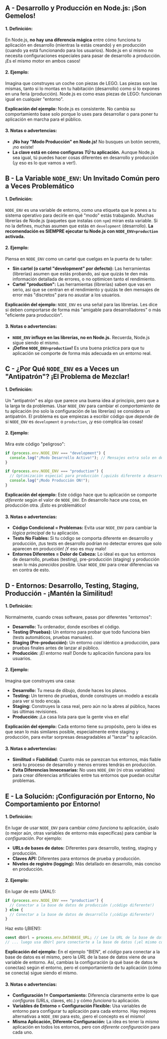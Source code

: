 ## A - Desarrollo y Producción en Node.js: ¡Son Gemelos!

#### 1. **Definición:**

En Node.js, **no hay una diferencia mágica** entre cómo funciona tu aplicación en desarrollo (mientras la estás creando) y en producción (cuando ya está funcionando para los usuarios). Node.js en sí mismo no necesita configuraciones especiales para pasar de desarrollo a producción. ¡Es el mismo motor en ambos casos!

#### 2. **Ejemplo:**

Imagina que construyes un coche con piezas de LEGO. Las piezas son las mismas, tanto si lo montas en tu habitación (desarrollo) como si lo expones en una feria (producción). Node.js es como esas piezas de LEGO: funcionan igual en cualquier "entorno".

**Explicación del ejemplo:**
Node.js es consistente. No cambia su comportamiento base solo porque lo uses para desarrollar o para poner tu aplicación en marcha para el público.

#### 3. **Notas o advertencias:**

- **¡No hay "Modo Producción" en Node.js!** No busques un botón secreto, ¡no existe!
- **La clave está en cómo configuras _TÚ_ tu aplicación.** Aunque Node.js sea igual, tú puedes hacer cosas diferentes en desarrollo y producción (¡y eso es lo que vamos a ver!).

## B - La Variable `NODE_ENV`: Un Invitado Común pero a Veces Problemático

#### 1. **Definición:**

`NODE_ENV` es una variable de entorno, como una etiqueta que le pones a tu sistema operativo para decirle en qué "modo" estás trabajando. Muchas librerías de Node.js (paquetes que instalas con `npm`) miran esta variable. Si no la defines, muchas asumen que estás en `development` (desarrollo). **La recomendación es SIEMPRE ejecutar tu Node.js con `NODE_ENV=production` activada.**

#### 2. **Ejemplo:**

Piensa en `NODE_ENV` como un cartel que cuelgas en la puerta de tu taller:

- **Sin cartel (o cartel "development" por defecto):** Las herramientas (librerías) asumen que estás probando, así que quizás te den más información detallada de errores, o no optimicen tanto el rendimiento.
- **Cartel "production":** Las herramientas (librerías) saben que vas en serio, así que se centran en el rendimiento y quizás te den mensajes de error más "discretos" para no asustar a los usuarios.

**Explicación del ejemplo:**
`NODE_ENV` es una señal para las librerías. Les dice si deben comportarse de forma más "amigable para desarrolladores" o más "eficiente para producción".

#### 3. **Notas o advertencias:**

- **`NODE_ENV` influye en las librerías, no en Node.js.** Recuerda, Node.js sigue siendo el mismo.
- **¡Define `NODE_ENV=production`!** Es una buena práctica para que tu aplicación se comporte de forma más adecuada en un entorno real.

## C - ¿Por Qué `NODE_ENV` es a Veces un "Antipatrón"? ¡El Problema de Mezclar!

#### 1. **Definición:**

Un "antipatrón" es algo que parece una buena idea al principio, pero que a la larga te da problemas. Usar `NODE_ENV` para cambiar el _comportamiento_ de tu aplicación (no solo la configuración de las librerías) se considera un antipatrón. El problema es que empiezas a escribir código que _depende_ de si `NODE_ENV` es `development` o `production`, ¡y eso complica las cosas!

#### 2. **Ejemplo:**

Mira este código "peligroso":

```javascript
if (process.env.NODE_ENV === "development") {
  console.log("¡Modo Desarrollo Activo!"); // Mensajes extra solo en desarrollo
}

if (process.env.NODE_ENV === "production") {
  // Optimización especial para producción (¡quizás diferente a desarrollo!)
  console.log("¡Modo Producción ON!");
}
```

**Explicación del ejemplo:**
Este código hace que tu aplicación se comporte _diferente_ según el valor de `NODE_ENV`. En desarrollo hace una cosa, en producción otra. ¡Esto es problemático!

#### 3. **Notas o advertencias:**

- **Código Condicional = Problemas:** Evita usar `NODE_ENV` para cambiar la _lógica principal_ de tu aplicación.
- **Tests No Fiables:** Si tu código se comporta diferente en desarrollo y producción, ¡tus tests en desarrollo podrían no detectar errores que solo aparecen en producción! ¡Y eso es muy malo!
- **Entornos Diferentes = Dolor de Cabeza:** Lo ideal es que tus entornos de desarrollo, pruebas (testing), pre-producción (staging) y producción sean lo más _parecidos_ posible. Usar `NODE_ENV` para crear diferencias va en contra de esto.

## D - Entornos: Desarrollo, Testing, Staging, Producción - ¡Mantén la Similitud!

#### 1. **Definición:**

Normalmente, cuando creas software, pasas por diferentes "entornos":

- **Desarrollo:** Tu ordenador, donde escribes el código.
- **Testing (Pruebas):** Un entorno para probar que todo funciona bien (tests automáticos, pruebas manuales).
- **Staging (Pre-producción):** Un entorno _casi_ idéntico a producción, para pruebas finales antes de lanzar al público.
- **Producción:** ¡El entorno real! Donde tu aplicación funciona para los usuarios.

#### 2. **Ejemplo:**

Imagina que construyes una casa:

- **Desarrollo:** Tu mesa de dibujo, donde haces los planos.
- **Testing:** Un terreno de pruebas, donde construyes un modelo a escala para ver si todo encaja.
- **Staging:** Construyes la casa real, pero aún no la abres al público, haces las últimas revisiones.
- **Producción:** ¡La casa lista para que la gente viva en ella!

**Explicación del ejemplo:**
Cada entorno tiene su propósito, pero la idea es que sean lo más similares posible, especialmente entre staging y producción, para evitar sorpresas desagradables al "lanzar" tu aplicación.

#### 3. **Notas o advertencias:**

- **Similitud = Fiabilidad:** Cuanto más se parezcan tus entornos, más fiable será tu proceso de desarrollo y menos errores tendrás en producción.
- **Evita Diferencias Innecesarias:** No uses `NODE_ENV` (ni otras variables) para crear diferencias artificiales entre tus entornos que puedan ocultar problemas.

## E - La Solución: ¡Configuración por Entorno, No Comportamiento por Entorno!

#### 1. **Definición:**

En lugar de usar `NODE_ENV` para cambiar _cómo funciona_ tu aplicación, úsalo (o mejor aún, otras variables de entorno más específicas) para cambiar la _configuración_. Por ejemplo:

- **URLs de bases de datos:** Diferentes para desarrollo, testing, staging y producción.
- **Claves API:** Diferentes para entornos de prueba y producción.
- **Niveles de registro (logging):** Más detallado en desarrollo, más conciso en producción.

#### 2. **Ejemplo:**

En lugar de esto (¡MAL!):

```javascript
if (process.env.NODE_ENV === "production") {
  // Conectar a la base de datos de producción (¡código diferente!)
} else {
  // Conectar a la base de datos de desarrollo (¡código diferente!)
}
```

Haz esto (¡BIEN!):

```javascript
const dbUrl = process.env.DATABASE_URL; // Lee la URL de la base de datos de una variable de entorno
// ... luego usa dbUrl para conectarte a la base de datos (¡el mismo código!)
```

**Explicación del ejemplo:**
En el ejemplo "BIEN", el _código_ para conectar a la base de datos es el mismo, pero la _URL_ de la base de datos viene de una variable de entorno. Así, cambias la configuración (a qué base de datos te conectas) según el entorno, pero el comportamiento de tu aplicación (cómo se conecta) sigue siendo el mismo.

#### 3. **Notas o advertencias:**

- **Configuración != Comportamiento:** Diferencia claramente entre lo que _configuras_ (URLs, claves, etc.) y cómo _funciona_ tu aplicación.
- **Variables de Entorno = Configuración Flexible:** Usa variables de entorno para configurar tu aplicación para cada entorno. Hay mejores alternativas a `NODE_ENV` para esto, ¡pero el concepto es el mismo!
- **Misma Aplicación, Diferente Configuración:** La idea es tener la _misma_ aplicación en todos los entornos, pero con _diferente configuración_ para cada uno.
